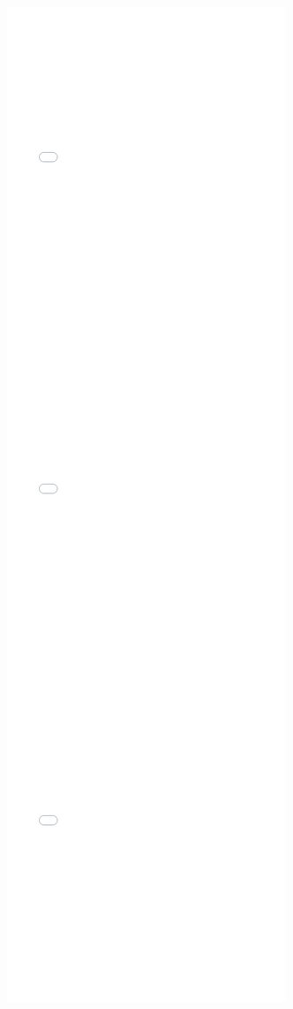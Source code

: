<iframe id="igraph" scrolling="no" style="border:none;" seamless="seamless" src="gantt/peri_euridice_scene_0.html" height="600" width="100%"></iframe>
<iframe id="igraph" scrolling="no" style="border:none;" seamless="seamless" src="gantt/peri_euridice_scene_1.html" height="600" width="100%"></iframe>
<iframe id="igraph" scrolling="no" style="border:none;" seamless="seamless" src="gantt/peri_euridice_scene_2.html" height="600" width="100%"></iframe>